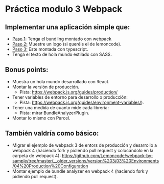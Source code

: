 # Práctica modulo 3 Webpack

## Implementar una aplicación simple que:
- [Paso 1:](https://github.com/Eickhel/Lemoncode/commit/ee9f5a6db20f12223450f7f1fdf8db96868e697f) Tenga el bundling montado con webpack.
- [Paso 2:](https://github.com/Eickhel/Lemoncode/commit/7cb218d4f9a3ab49423c8c1ecbd4fb44699d3a3c) Muestre un logo (si queréis el de lemoncode).
- [Paso 3:]() Este montada con typescript.
- Tenga el texto de hola mundo estilado con SASS.

## Bonus points:
- Muestra un hola mundo desarrollado con React.
- Montar la versión de producción.
    - Pista: https://webpack.js.org/guides/production/
- Tener variables de entorno para desarrollo o producción:
    - Pista: https://webpack.js.org/guides/environment-variables/).
- Tener una medida de cuanto mide cada librería:
    - Pista: mirar BundleAnalyzerPlugin.
- Montar lo mismo con Parcel.

## También valdría como básico:
- Migrar el ejemplo de webpack 3 de entors de producción y desarrollo a webpack 4 (haciendo fork y pidiendo pull request y colocándolo en la carpeta de webpack 4): https://github.com/Lemoncode/webpack-by-sample/tree/master/__older_versions/version%203/03%20Environments/04%20Production%20Configuration
- Montar ejemplo de bundle analyzer en webpack 4 (haciendo fork y pidiendo pull request).